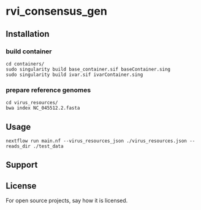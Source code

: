 # rvi_consensus_gen


## Installation

### build container

```
cd containers/
sudo singularity build base_container.sif baseContainer.sing
sudo singularity build ivar.sif ivarContainer.sing 
```
### prepare reference genomes

```
cd virus_resources/
bwa index NC_045512.2.fasta
```
## Usage

```
nextflow run main.nf --virus_resources_json ./virus_resources.json --reads_dir ./test_data                   
```

## Support


## License
For open source projects, say how it is licensed.
